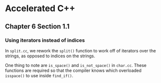 # Accelerated C++
## Chapter 6 Section 1.1

### Using iterators instead of indices
In `split.cc`, we rework the `split()` function to work off of iterators over
the strings, as opposed to indices on the strings.

One thing to note are `is_space()` and `is_not_space()` in `char.cc`. These 
functions are required so that the compiler knows which overloaded `isspace()`
to use inside `find_if()`.
